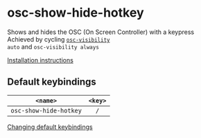 # osc-show-hide-hotkey

Shows and hides the OSC (On Screen Controller) with a keypress<br>
Achieved by cycling <code>[osc-visibility](https://mpv.io/manual/master/#on-screen-controller-osc-visibility) auto</code> and `osc-visibility always`

[Installation instructions](../README.md#Installation)

## Default keybindings

<table>
  <thead>
    <tr>
      <th><code>&lt;name&gt;</code></th>
      <th><code>&lt;key&gt;</code></th>
    </tr>
  </thead>
  <tbody align="center">
    <tr>
      <td><code>osc-show-hide-hotkey</code></td>
      <td>
        <code>/</code>
      </td>
    </tr>
  </tbody>
</table>

[Changing default keybindings](../README.md#Changing-default-keybindings)
